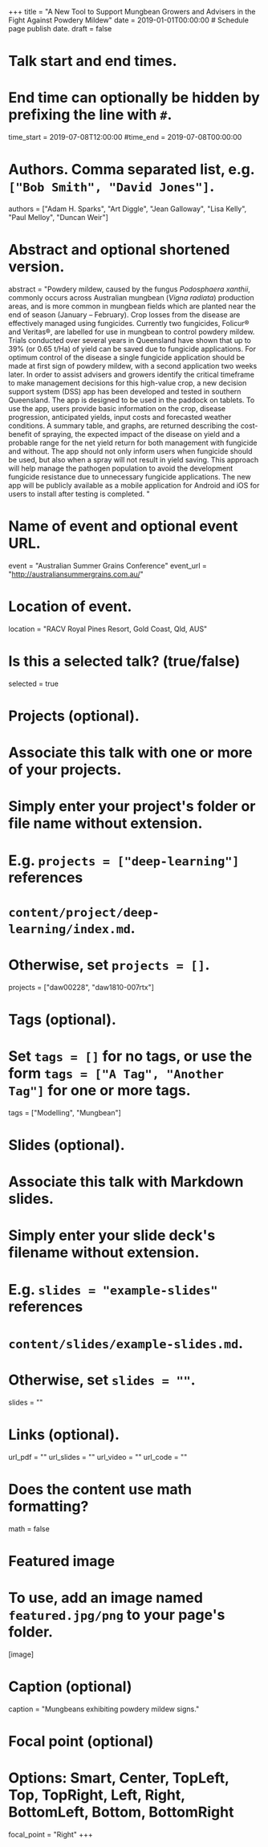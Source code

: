+++
title = "A New Tool to Support Mungbean Growers and Advisers in the Fight Against Powdery Mildew"
date = 2019-01-01T00:00:00  # Schedule page publish date.
draft = false

# Talk start and end times.
#   End time can optionally be hidden by prefixing the line with `#`.
time_start = 2019-07-08T12:00:00
#time_end = 2019-07-08T00:00:00

# Authors. Comma separated list, e.g. `["Bob Smith", "David Jones"]`.
authors = ["Adam H. Sparks", "Art Diggle", "Jean Galloway", "Lisa Kelly", "Paul Melloy", "Duncan Weir"]

# Abstract and optional shortened version.
abstract = "Powdery mildew, caused by the fungus _Podosphaera xanthii_, commonly occurs across Australian mungbean (_Vigna radiata_) production areas, and is more common in mungbean fields which are planted near the end of season (January – February). Crop losses from the disease are effectively managed using fungicides. Currently two fungicides, Folicur® and Veritas®, are labelled for use in mungbean to control powdery mildew. Trials conducted over several years in Queensland have shown that up to 39% (or 0.65 t/Ha) of yield can be saved due to fungicide applications. For optimum control of the disease a single fungicide application should be made at first sign of powdery mildew, with a second application two weeks later. In order to assist advisers and growers identify the critical timeframe to make management decisions for this high-value crop, a new decision support system (DSS) app has been developed and tested in southern Queensland. The app is designed to be used in the paddock on tablets. To use the app, users provide basic information on the crop, disease progression, anticipated yields, input costs and forecasted weather conditions. A summary table, and graphs, are returned describing the cost-benefit of spraying, the expected impact of the disease on yield and a probable range for the net yield return for both management with fungicide and without. The app should not only inform users when fungicide should be used, but also when a spray will not result in yield saving. This approach will help manage the pathogen population to avoid the development fungicide resistance due to unnecessary fungicide applications. The new app will be publicly available as a mobile application for Android and iOS for users to install after testing is completed. "

# Name of event and optional event URL.
event = "Australian Summer Grains Conference"
event_url = "http://australiansummergrains.com.au/"

# Location of event.
location = "RACV Royal Pines Resort, Gold Coast, Qld, AUS"

# Is this a selected talk? (true/false)
selected = true

# Projects (optional).
#   Associate this talk with one or more of your projects.
#   Simply enter your project's folder or file name without extension.
#   E.g. `projects = ["deep-learning"]` references 
#   `content/project/deep-learning/index.md`.
#   Otherwise, set `projects = []`.
projects = ["daw00228", "daw1810-007rtx"]

# Tags (optional).
#   Set `tags = []` for no tags, or use the form `tags = ["A Tag", "Another Tag"]` for one or more tags.
tags = ["Modelling", "Mungbean"]

# Slides (optional).
#   Associate this talk with Markdown slides.
#   Simply enter your slide deck's filename without extension.
#   E.g. `slides = "example-slides"` references 
#   `content/slides/example-slides.md`.
#   Otherwise, set `slides = ""`.
slides = ""

# Links (optional).
url_pdf = ""
url_slides = ""
url_video = ""
url_code = ""

# Does the content use math formatting?
math = false

# Featured image
# To use, add an image named `featured.jpg/png` to your page's folder. 
[image]
  # Caption (optional)
  caption = "Mungbeans exhibiting powdery mildew signs."

  # Focal point (optional)
  # Options: Smart, Center, TopLeft, Top, TopRight, Left, Right, BottomLeft, Bottom, BottomRight
  focal_point = "Right"
+++
